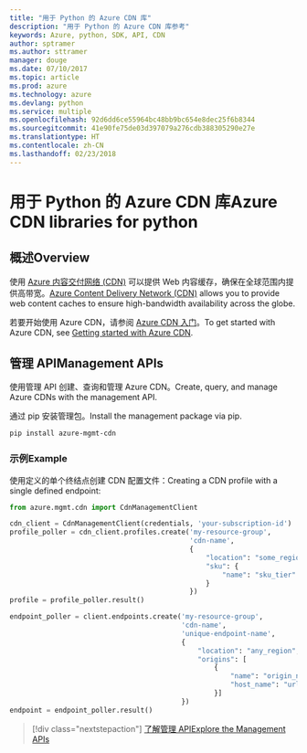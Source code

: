 ```yaml
---
title: "用于 Python 的 Azure CDN 库"
description: "用于 Python 的 Azure CDN 库参考"
keywords: Azure, python, SDK, API, CDN
author: sptramer
ms.author: sttramer
manager: douge
ms.date: 07/10/2017
ms.topic: article
ms.prod: azure
ms.technology: azure
ms.devlang: python
ms.service: multiple
ms.openlocfilehash: 92d6dd6ce55964bc48bb9bc654e8dec25f6b8344
ms.sourcegitcommit: 41e90fe75de03d397079a276cdb388305290e27e
ms.translationtype: HT
ms.contentlocale: zh-CN
ms.lasthandoff: 02/23/2018
---
```

# <a name="azure-cdn-libraries-for-python"></a><span data-ttu-id="cff98-104">用于 Python 的 Azure CDN 库</span><span class="sxs-lookup"><span data-stu-id="cff98-104">Azure CDN libraries for python</span></span>

## <a name="overview"></a><span data-ttu-id="cff98-105">概述</span><span class="sxs-lookup"><span data-stu-id="cff98-105">Overview</span></span>

<span data-ttu-id="cff98-106">使用 [Azure 内容交付网络 (CDN)](https://docs.microsoft.com/en-us/azure/cdn/cdn-overview) 可以提供 Web 内容缓存，确保在全球范围内提供高带宽。</span><span class="sxs-lookup"><span data-stu-id="cff98-106">[Azure Content Delivery Network (CDN)](https://docs.microsoft.com/en-us/azure/cdn/cdn-overview) allows you to provide web content caches to ensure high-bandwidth availability across the globe.</span></span>

<span data-ttu-id="cff98-107">若要开始使用 Azure CDN，请参阅 [Azure CDN 入门](https://docs.microsoft.com/en-us/azure/cdn/cdn-create-new-endpoint)。</span><span class="sxs-lookup"><span data-stu-id="cff98-107">To get started with Azure CDN, see [Getting started with Azure CDN](https://docs.microsoft.com/en-us/azure/cdn/cdn-create-new-endpoint).</span></span>

## <a name="management-apis"></a><span data-ttu-id="cff98-108">管理 API</span><span class="sxs-lookup"><span data-stu-id="cff98-108">Management APIs</span></span>

<span data-ttu-id="cff98-109">使用管理 API 创建、查询和管理 Azure CDN。</span><span class="sxs-lookup"><span data-stu-id="cff98-109">Create, query, and manage Azure CDNs with the management API.</span></span>

<span data-ttu-id="cff98-110">通过 pip 安装管理包。</span><span class="sxs-lookup"><span data-stu-id="cff98-110">Install the management package via pip.</span></span>

```bash
pip install azure-mgmt-cdn
```

### <a name="example"></a><span data-ttu-id="cff98-111">示例</span><span class="sxs-lookup"><span data-stu-id="cff98-111">Example</span></span>

<span data-ttu-id="cff98-112">使用定义的单个终结点创建 CDN 配置文件：</span><span class="sxs-lookup"><span data-stu-id="cff98-112">Creating a CDN profile with a single defined endpoint:</span></span>

```python
from azure.mgmt.cdn import CdnManagementClient

cdn_client = CdnManagementClient(credentials, 'your-subscription-id')
profile_poller = cdn_client.profiles.create('my-resource-group',
                                            'cdn-name',
                                            {
                                                "location": "some_region", 
                                                "sku": {
                                                    "name": "sku_tier"
                                                } 
                                            })
profile = profile_poller.result()

endpoint_poller = client.endpoints.create('my-resource-group',
                                          'cdn-name',
                                          'unique-endpoint-name', 
                                          { 
                                              "location": "any_region", 
                                              "origins": [
                                                  {
                                                      "name": "origin_name", 
                                                      "host_name": "url"
                                                  }]
                                          })
endpoint = endpoint_poller.result()
```

> [!div class="nextstepaction"]
> [<span data-ttu-id="cff98-113">了解管理 API</span><span class="sxs-lookup"><span data-stu-id="cff98-113">Explore the Management APIs</span></span>](/python/api/overview/azure/cdn/management)
